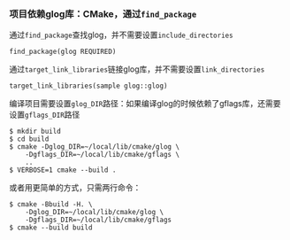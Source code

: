 ### 项目依赖glog库：CMake，通过`find_package`

通过`find_package`查找glog，并不需要设置`include_directories`

```
find_package(glog REQUIRED)
```

通过`target_link_libraries`链接glog库，并不需要设置`link_directories`

```
target_link_libraries(sample glog::glog)
```

编译项目需要设置`glog_DIR`路径：如果编译glog的时候依赖了gflags库，还需要设置`gflags_DIR`路径

```
$ mkdir build
$ cd build
$ cmake -Dglog_DIR=~/local/lib/cmake/glog \
    -Dgflags_DIR=~/local/lib/cmake/gflags \
    ..
$ VERBOSE=1 cmake --build . 
```

或者用更简单的方式，只需两行命令：

```
$ cmake -Bbuild -H. \
    -Dglog_DIR=~/local/lib/cmake/glog \
    -Dgflags_DIR=~/local/lib/cmake/gflags
$ cmake --build build
```

